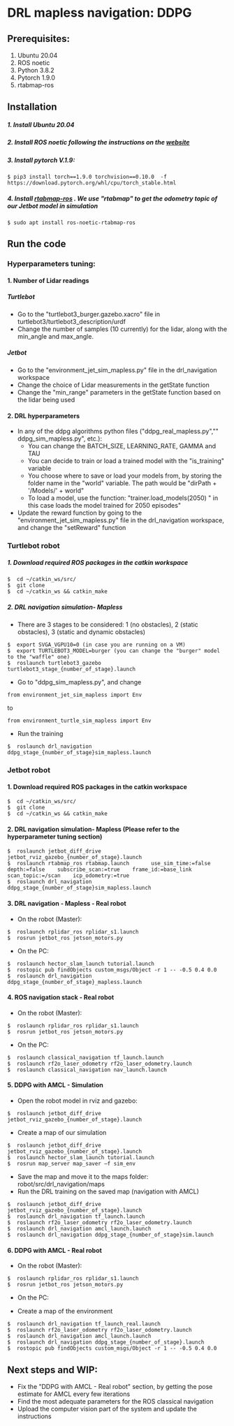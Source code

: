 # DRL mapless navigation: DDPG
## Prerequisites:

1. Ubuntu 20.04
2. ROS noetic
3. Python 3.8.2
4. Pytorch 1.9.0
5. rtabmap-ros

## Installation

#####  1.  Install Ubuntu 20.04
#####  2. Install ROS noetic following the instructions on the [website](http://wiki.ros.org/noetic/Installation/Ubuntu)
#####  3. Install pytorch V.1.9:
```
$ pip3 install torch==1.9.0 torchvision==0.10.0  -f https://download.pytorch.org/whl/cpu/torch_stable.html
```
##### 4. Install [rtabmap-ros](http://wiki.ros.org/rtabmap_ros) . We use "rtabmap" to get the odometry topic of our Jetbot model in simulation
```
$ sudo apt install ros-noetic-rtabmap-ros
```
## Run the code
### Hyperparameters tuning:
####  1. Number of Lidar readings
##### Turtlebot
* Go to the "turtlebot3_burger.gazebo.xacro" file in turtlebot3/turtlebot3_description/urdf
* Change the number of samples (10 currently) for the lidar, along with the min_angle and max_angle. 
##### Jetbot
* Go to the "environment_jet_sim_mapless.py" file in the drl_navigation workspace
* Change the choice of Lidar measurements in the getState function
* Change the "min_range" parameters in the getState function based on the lidar being used
####  2. DRL hyperparameters
* In any of the ddpg algorithms python files ("ddpg_real_mapless.py","" ddpg_sim_mapless.py", etc.):
  * You can change the BATCH_SIZE, LEARNING_RATE, GAMMA and TAU
  * You can decide to train or load a trained model with the "is_training" variable
  * You choose where to save or load  your models from, by storing the folder name in the "world" variable. The path would be "dirPath + '/Models/' + world"
  * To load a model, use the function:  "trainer.load_models(2050) " in this case loads the model trained for 2050 episodes" 
* Update the reward function by going to the "environment_jet_sim_mapless.py" file in the drl_navigation workspace, and change the "setReward" function 
### Turtlebot robot 
#####  1. Download required ROS packages in the catkin workspace
```
$  cd ~/catkin_ws/src/
$  git clone 
$  cd ~/catkin_ws && catkin_make
```
#####  2. DRL navigation simulation- Mapless
* There are 3 stages to be considered: 1 (no obstacles), 2 (static obstacles), 3 (static and dynamic obstacles)
```
$  export SVGA_VGPU10=0 (in case you are running on a VM)
$  export TURTLEBOT3_MODEL=burger (you can change the "burger" model to the "waffle" one)
$  roslaunch turtlebot3_gazebo turtlebot3_stage_{number_of_stage}.launch
```
* Go to "ddpg_sim_mapless.py", and change 
```
from environment_jet_sim_mapless import Env
```
to 
```
from environment_turtle_sim_mapless import Env
```
* Run the training
```
$  roslaunch drl_navigation ddpg_stage_{number_of_stage}sim_mapless.launch
```

### Jetbot robot
####  1. Download required ROS packages in the catkin workspace
```
$  cd ~/catkin_ws/src/
$  git clone 
$  cd ~/catkin_ws && catkin_make
```
#### 2. DRL navigation simulation- Mapless (Please refer to the hyperparameter tuning section)
```
$  roslaunch jetbot_diff_drive jetbot_rviz_gazebo_{number_of_stage}.launch
$  roslaunch rtabmap_ros rtabmap.launch       use_sim_time:=false    depth:=false    subscribe_scan:=true    frame_id:=base_link    scan_topic:=/scan    icp_odometry:=true
$  roslaunch drl_navigation ddpg_stage_{number_of_stage}sim_mapless.launch
```
#### 3. DRL navigation - Mapless  - Real robot
* On the robot (Master):
```
$  roslaunch rplidar_ros rplidar_s1.launch
$  rosrun jetbot_ros jetson_motors.py
```
* On the PC:
```
$  roslaunch hector_slam_launch tutorial.launch 
$  rostopic pub findObjects custom_msgs/Object -r 1 -- -0.5 0.4 0.0
$  roslaunch drl_navigation ddpg_stage_{number_of_stage}_mapless.launch
```
#### 4. ROS navigation stack - Real robot
* On the robot (Master):
```
$  roslaunch rplidar_ros rplidar_s1.launch
$  rosrun jetbot_ros jetson_motors.py
```
* On the PC:
```
$  roslaunch classical_navigation tf_launch.launch
$  roslaunch rf2o_laser_odometry rf2o_laser_odometry.launch
$  roslaunch classical_navigation nav_launch.launch
```
#### 5. DDPG with AMCL - Simulation 
* Open the robot model in rviz and gazebo:
```
$  roslaunch jetbot_diff_drive jetbot_rviz_gazebo_{number_of_stage}.launch
```
* Create a map of our simulation
```
$  roslaunch jetbot_diff_drive jetbot_rviz_gazebo_{number_of_stage}.launch
$  roslaunch hector_slam_launch tutorial.launch 
$  rosrun map_server map_saver –f sim_env
```
* Save the map and move it to the maps folder: robot/src/drl_navigation/maps
* Run the DRL training on the saved map (navigation with AMCL)
```
$  roslaunch jetbot_diff_drive jetbot_rviz_gazebo_{number_of_stage}.launch
$  roslaunch drl_navigation tf_launch.launch
$  roslaunch rf2o_laser_odometry rf2o_laser_odometry.launch
$  roslaunch drl_navigation amcl_launch.launch
$  roslaunch drl_navigation ddpg_stage_{number_of_stage}sim.launch
```
#### 6. DDPG with AMCL - Real robot
* On the robot (Master):
```
$  roslaunch rplidar_ros rplidar_s1.launch
$  rosrun jetbot_ros jetson_motors.py
```
* On the PC:
- Create a map of the environment
```
$  roslaunch drl_navigation tf_launch_real.launch
$  roslaunch rf2o_laser_odometry rf2o_laser_odometry.launch
$  roslaunch drl_navigation amcl_launch.launch
$  roslaunch drl_navigation ddpg_stage_{number_of_stage}.launch
$  rostopic pub findObjects custom_msgs/Object -r 1 -- -0.5 0.4 0.0

```
## Next steps and WIP:
* Fix the "DDPG with AMCL - Real robot" section, by getting the pose estimate for AMCL every few iterations
* Find the most adequate parameters for the ROS classical navigation
* Upload the computer vision part of the system and update the instructions